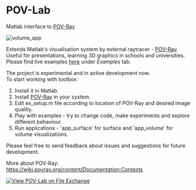 # POV-Lab
 Matlab interface to [POV-Ray](http://www.povray.org/)

![volume_app](https://user-images.githubusercontent.com/6688301/213602009-0009baa7-1bfd-4088-9b81-380442ef1eff.png)

Extends Matlab's visualisation system by external raytracer - [POV-Ray](http://www.povray.org/).\
Useful for presentations, learning 3D graphics in schools and universities.
Please find live examples [here](https://www.mathworks.com/matlabcentral/fileexchange/123520-pov-lab-matlab-interface-to-pov-ray) under *Examples* tab.

The project is experimental and in active development now.\
To start working with toolbox:

1. Install it in Matlab.
2. Install [POV-Ray](http://www.povray.org/) in your system.
3. Edit ex_setup.m file according to location of POV-Ray and desired image quality.
4. Play with examples - try to change code, make experiments and explore different behaviour.
5. Run applications - 'app_surface' for surface and 'app_volume' for volume visualizations.

Please feel free to send feedback about issues and suggestions for future development.

More about POV-Ray:
https://wiki.povray.org/content/Documentation:Contents

[![View POV-Lab on File Exchange](https://www.mathworks.com/matlabcentral/images/matlab-file-exchange.svg)](https://www.mathworks.com/matlabcentral/fileexchange/123520-pov-lab)
